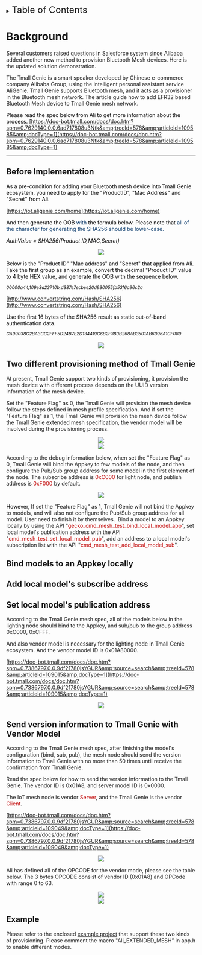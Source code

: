 <details>   
<summary><font size=5>Table of Contents</font> </summary>

<!-- TOC -->

- [Background](#background)
    - [Before Implementation](#before-implementation)
    - [Two different provisioning method of Tmall Genie](#two-different-provisioning-method-of-tmall-genie)
    - [Bind models to an Appkey locally](#bind-models-to-an-appkey-locally)
    - [Add local model's subscribe address](#add-local-models-subscribe-address)
    - [Set local model's publication address](#set-local-models-publication-address)
    - [Send version information to Tmall Genie with Vendor Model](#send-version-information-to-tmall-genie-with-vendor-model)
    - [Example](#example)

<!-- /TOC -->

</details>   

# Background

Several customers raised questions in Salesforce system since Alibaba added another new method to provision Bluetooth Mesh devices. Here is the updated solution demonstration.

The Tmall Genie is a smart speaker developed by Chinese e-commerce company Alibaba Group, using the intelligent personal assistant service AliGenie. Tmall Genie supports Bluetooth mesh, and it acts as a provisioner in the Bluetooth mesh network. The article guide how to add EFR32 based Bluetooth Mesh device to Tmall Genie mesh network.

<span style="color: black;">Please read the spec below from Ali to get more information about the process.
</span>[https://doc-bot.tmall.com/docs/doc.htm?spm=0.7629140.0.0.6ad717808u3Ntk&amp;treeId=578&amp;articleId=109585&amp;docType=1](https://doc-bot.tmall.com/docs/doc.htm?spm=0.7629140.0.0.6ad717808u3Ntk&amp;treeId=578&amp;articleId=109585&amp;docType=1)  

*** 

## Before Implementation

<span style="color: black;">As a pre-condition for adding your Bluetooth mesh device into Tmall Genie ecosystem, you need to apply for the &quot;ProductID&quot;, &quot;Mac Address&quot; and &quot;Secret&quot; from Ali.</span>

<span style="color: black;">[https://iot.aligenie.com/home](https://iot.aligenie.com/home)</span>

<span style="color: black;">And then generate the OOB <span style="color: rgb(0,51,102);">with</span> the formula below. Please note that </span><span style="color: rgb(0,51,102);">all of the character for generating the SHA256 should be lower-case.</span>

_<span style="color: black;">AuthValue&nbsp;= SHA256(Product ID,MAC,Secret)</span>_

<div align="center">
<img src="files/CM-Smart-Speaker/image2019-4-10_15-15-39.png">
</div>

<span style="color: black;">Below is the &quot;Product ID&quot; &quot;Mac address&quot; and &quot;Secret&quot; that applied from Ali. Take the first group as an example, convert the decimal &quot;Product ID&quot; value to 4 byte HEX value, and generate the OOB with the sequence below.</span>

<sup>_<span style="color: black;">00000a44,109e3a23710b,d387e7ecbee20d930055fb53f6a96c2a</span>_</sup>

<span style="color: black;">[http://www.convertstring.com/Hash/SHA256](http://www.convertstring.com/Hash/SHA256)</span>

<span style="color: black;">Use the first 16 bytes of the SHA256 result as static out-of-band authentication data.</span>

_<span style="color: black;"><sup>CA99038C2BA3CC2FFF5D24B7E2D134419C6B2F380B268AB3501AB6096A1CF089</sup>
</span>_

<div align="center">
<img src="files/CM-Smart-Speaker/image2019-4-10_15-35-18.png">
</div>

## Two different provisioning method of Tmall Genie

At present, Tmall Genie support two kinds of provisioning, it provision the mesh device with different process depends on the UUID version information of the mesh device.

Set the &quot;Feature Flag&quot; as 0, the Tmall Genie will provision the mesh device follow the steps defined in mesh profile specification. And if set the &quot;Feature Flag&quot; as 1, the Tmall Genie will provision the mesh device follow the Tmall Genie extended mesh specification, the vendor model will be involved during the provisioning process.

<div align="center">
<img src="files/CM-Smart-Speaker/image2019-4-10_15-39-37.png">
</div>

<div align="center">
<img src="files/CM-Smart-Speaker/image2019-4-10_15-39-45.png">
</div>

According to the debug information below, when set the &quot;Feature Flag&quot; as 0, Tmall Genie will bind the Appkey to few models of the node, and then configure the Pub/Sub group address for some model in the first element of the node. The subscribe address is <span style="color: rgb(192,0,0);">0xC000</span> for light node, and publish address is <span style="color: rgb(192,0,0);">0xF000</span> by default.

<div align="center">
<img src="files/CM-Smart-Speaker/image2019-4-10_15-40-5.png">
</div>

<span style="color: black;">However, </span>If set the &quot;Feature Flag&quot; as 1, Tmall Genie will not bind the Appkey to models, and will also not configure the Pub/Sub group address for all model. User need to finish it by themselves.&nbsp; Bind a model to an Appkey locally by using the API &quot;<span style="color: rgb(192,0,0);">gecko_cmd_mesh_test_bind_local_model_app</span>&quot;, set local model's publication address with the API &quot;<span style="color: rgb(192,0,0);">cmd_mesh_test_set_local_model_pub</span>&quot;, add an address to a local model's subscription list with the API &quot;<span style="color: rgb(192,0,0);">cmd_mesh_test_add_local_model_sub</span>&quot;.

## Bind models to an Appkey locally

## Add local model's subscribe address

## Set local model's publication address

According to the Tmall Genie mesh spec, all of the models below in the lighting node should bind to the Appkey, and sub/pub to the group address 0xC000, 0xCFFF.

And also vendor model is necessary for the lighting node in Tmall Genie ecosystem. And the vendor model ID is 0x01A80000.

[https://doc-bot.tmall.com/docs/doc.htm?spm=0.7386797.0.0.9df21780jsYGUR&amp;source=search&amp;treeId=578&amp;articleId=109015&amp;docType=1](https://doc-bot.tmall.com/docs/doc.htm?spm=0.7386797.0.0.9df21780jsYGUR&amp;source=search&amp;treeId=578&amp;articleId=109015&amp;docType=1)

<div align="center">
<img src="files/CM-Smart-Speaker/image2019-4-10_15-41-55.png">
</div>

## Send version information to Tmall Genie with Vendor Model

According to the Tmall Genie mesh spec, after finishing the model's configuration (bind, sub, pub), the mesh node should send the version information to Tmall Genie with no more than 50 times until receive the confirmation from Tmall Genie.

Read the spec below for how to send the version information to the Tmall Genie. The vendor ID is 0x01A8, and server model ID is 0x0000.

The IoT mesh node is vendor <span style="color: rgb(192,0,0);">Server</span>, and the Tmall Genie is the vendor <span style="color: rgb(192,0,0);">Client</span>.

[https://doc-bot.tmall.com/docs/doc.htm?spm=0.7386797.0.0.9df21780jsYGUR&amp;source=search&amp;treeId=578&amp;articleId=109049&amp;docType=1](https://doc-bot.tmall.com/docs/doc.htm?spm=0.7386797.0.0.9df21780jsYGUR&amp;source=search&amp;treeId=578&amp;articleId=109049&amp;docType=1)

<div align="center">
<img src="files/CM-Smart-Speaker/image2019-4-10_15-42-33.png">
</div>

Ali has defined all of the OPCODE for the vendor mode, please see the table below. The 3 bytes OPCODE consist of vendor ID (0x01A8) and OPCode with range 0 to 63.&nbsp;

<div align="center">
<img src="files/CM-Smart-Speaker/image2019-4-10_15-42-56.png">
</div>

<div align="center">
<img src="files/CM-Smart-Speaker/image2019-4-10_15-43-4.png">
</div>

## Example

Please refer to the enclosed [example project](files/CM-Smart-Speaker/soc-btmesh-light_tmall.sls) that support these two kinds of provisioning. Please comment the macro "Ali_EXTENDED_MESH&rdquo; in app.h to enable different modes.
